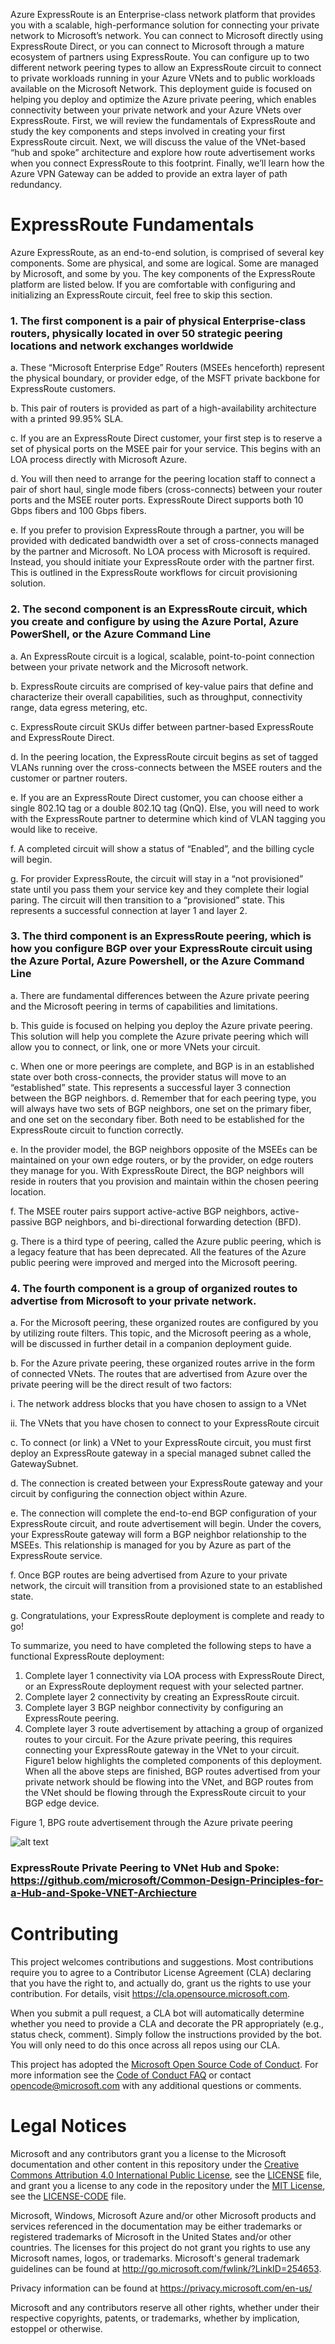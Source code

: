 
Azure ExpressRoute is an Enterprise-class network platform that provides you with a scalable, high-performance solution for connecting your private network to Microsoft’s network.  You can connect to Microsoft directly using ExpressRoute Direct, or you can connect to Microsoft through a mature ecosystem of partners using ExpressRoute.  You can configure up to two different network peering types to allow an ExpressRoute circuit to connect to private workloads running in your Azure VNets and to public workloads available on the Microsoft Network.
This deployment guide is focused on helping you deploy and optimize the Azure private peering, which enables connectivity between your private network and your Azure VNets over ExpressRoute.  First, we will review the fundamentals of ExpressRoute and study the key components and steps involved in creating your first ExpressRoute circuit.  Next, we will discuss the value of the VNet-based “hub and spoke” architecture and explore how route advertisement works when you connect ExpressRoute to this footprint.  Finally, we’ll learn how the Azure VPN Gateway can be added to provide an extra layer of path redundancy. 

# ExpressRoute Fundamentals

Azure ExpressRoute, as an end-to-end solution, is comprised of several key components. Some are physical, and some are logical. Some are managed by Microsoft, and some by you. The key components of the ExpressRoute platform are listed below. If you are comfortable with configuring and initializing an ExpressRoute circuit, feel free to skip this section.

### 1.	The first component is a pair of physical Enterprise-class routers, physically located in over 50 strategic peering locations and network exchanges worldwide 
a.	These “Microsoft Enterprise Edge” Routers (MSEEs henceforth) represent the physical boundary, or provider edge, of the MSFT private backbone for ExpressRoute customers. 

b.	This pair of routers is provided as part of a high-availability architecture with a printed 99.95% SLA.

c.	If you are an ExpressRoute Direct customer, your first step is to reserve a set of physical ports on the MSEE pair for your service. This begins with an LOA process directly with Microsoft Azure. 

d.	You will then need to arrange for the peering location staff to connect a pair of short haul, single mode fibers (cross-connects) between your router ports and the MSEE router ports. ExpressRoute Direct supports both 10 Gbps fibers and 100 Gbps fibers. 

e.	If you prefer to provision ExpressRoute through a partner, you will be provided with dedicated bandwidth over a set of cross-connects managed by the partner and Microsoft. No LOA process with Microsoft is required. Instead, you should initiate your ExpressRoute order with the partner first. This is outlined in the ExpressRoute workflows for circuit provisioning solution. 
 
### 2.	The second component is an ExpressRoute circuit, which you create and configure by using the Azure Portal, Azure PowerShell, or the Azure Command Line
a.	An ExpressRoute circuit is a logical, scalable, point-to-point connection between your private network and the Microsoft network.

b.	ExpressRoute circuits are comprised of key-value pairs that define and characterize their overall capabilities, such as throughput, connectivity range, data egress metering, etc. 

c.	ExpressRoute circuit SKUs differ between partner-based ExpressRoute and ExpressRoute Direct. 

d.	In the peering location, the ExpressRoute circuit begins as set of tagged VLANs running over the cross-connects between the MSEE routers and the customer or partner routers.

e.	If you are an ExpressRoute Direct customer, you can choose either a single 802.1Q tag or a double 802.1Q tag (QnQ).  Else, you will need to work with the ExpressRoute partner to determine which kind of VLAN tagging you would like to receive.

f.	A completed circuit will show a status of “Enabled”, and the billing cycle will begin. 

g.	For provider ExpressRoute, the circuit will stay in a “not provisioned” state until you pass them your service key and they complete their logial paring. The circuit will then transition to a “provisioned” state. This represents a successful connection at layer 1 and layer 2. 

### 3.	The third component is an ExpressRoute peering, which is how you configure BGP over your ExpressRoute circuit using the Azure Portal, Azure Powershell, or the Azure Command Line 
a.	There are fundamental differences between the Azure private peering and the Microsoft peering in terms of capabilities and limitations.

b.	This guide is focused on helping you deploy the Azure private peering. This solution will help you complete the Azure private peering which will allow you to connect, or link, one or more VNets your circuit.

c.	When one or more peerings are complete, and BGP is in an established state over both cross-connects, the provider status will move to an “established” state. This represents a successful layer 3 connection between the BGP neighbors.
d.	Remember that for each peering type, you will always have two sets of BGP neighbors, one set on the primary fiber, and one set on the secondary fiber.  Both need to be established for the ExpressRoute circuit to function correctly.

e.	In the provider model, the BGP neighbors opposite of the MSEEs can be maintained on your own edge routers, or by the provider, on edge routers they manage for you. With ExpressRoute Direct, the BGP neighbors will reside in routers that you provision and maintain within the chosen peering location. 

f.	The MSEE router pairs support active-active BGP neighbors, active-passive BGP neighbors, and bi-directional forwarding detection (BFD).

g.	There is a third type of peering, called the Azure public peering, which is a legacy feature that has been deprecated.  All the features of the Azure public peering were improved and merged into the Microsoft peering. 

### 4.	The fourth component is a group of organized routes to advertise from Microsoft to your private network. 
a.	For the Microsoft peering, these organized routes are configured by you by utilizing route filters.  This topic, and the Microsoft peering as a whole, will be discussed in further detail in a companion deployment guide. 

b.	For the Azure private peering, these organized routes arrive in the form of connected VNets.  The routes that are advertised from Azure over the private peering will be the direct result of two factors:

i.	The network address blocks that you have chosen to assign to a VNet

ii.	The VNets that you have chosen to connect to your ExpressRoute circuit

c.	To connect (or link) a VNet to your ExpressRoute circuit, you must first deploy an ExpressRoute gateway in a special managed subnet called the GatewaySubnet. 

d.	The connection is created between your ExpressRoute gateway and your circuit by configuring the connection object within Azure. 

e.	The connection will complete the end-to-end BGP configuration of your ExpressRoute circuit, and route advertisement will begin. Under the covers, your ExpressRoute gateway will form a BGP neighbor relationship to the MSEEs. This relationship is managed for you by Azure as part of the ExpressRoute service. 

f.	Once BGP routes are being advertised from Azure to your private network, the circuit will transition from a provisioned state to an established state.

g.	Congratulations, your ExpressRoute deployment is complete and ready to go!

To summarize, you need to have completed the following steps to have a functional ExpressRoute deployment: 

1.	Complete layer 1 connectivity via LOA process with ExpressRoute Direct, or an ExpressRoute deployment request with your selected partner.
2.	Complete layer 2 connectivity by creating an ExpressRoute circuit.
3.	Complete layer 3 BGP neighbor connectivity by configuring an ExpressRoute peering. 
4.	Complete layer 3 route advertisement by attaching a group of organized routes to your circuit. For the Azure private peering, this requires connecting your ExpressRoute gateway in the VNet to your circuit.
Figure1 below highlights the completed components of this deployment.  When all the above steps are finished, BGP routes advertised from your private network should be flowing into the VNet, and BGP routes from the VNet should be flowing through the ExpressRoute circuit to your BGP edge device. 

Figure 1, BPG route advertisement through the Azure private peering

![alt text](https://github.com/jgmitter/images/blob/master/ERBW.jpg)

### ExpressRoute Private Peering to VNet Hub and Spoke:     https://github.com/microsoft/Common-Design-Principles-for-a-Hub-and-Spoke-VNET-Archiecture







# Contributing

This project welcomes contributions and suggestions.  Most contributions require you to agree to a
Contributor License Agreement (CLA) declaring that you have the right to, and actually do, grant us
the rights to use your contribution. For details, visit https://cla.opensource.microsoft.com.

When you submit a pull request, a CLA bot will automatically determine whether you need to provide
a CLA and decorate the PR appropriately (e.g., status check, comment). Simply follow the instructions
provided by the bot. You will only need to do this once across all repos using our CLA.

This project has adopted the [Microsoft Open Source Code of Conduct](https://opensource.microsoft.com/codeofconduct/).
For more information see the [Code of Conduct FAQ](https://opensource.microsoft.com/codeofconduct/faq/) or
contact [opencode@microsoft.com](mailto:opencode@microsoft.com) with any additional questions or comments.

# Legal Notices

Microsoft and any contributors grant you a license to the Microsoft documentation and other content
in this repository under the [Creative Commons Attribution 4.0 International Public License](https://creativecommons.org/licenses/by/4.0/legalcode),
see the [LICENSE](LICENSE) file, and grant you a license to any code in the repository under the [MIT License](https://opensource.org/licenses/MIT), see the
[LICENSE-CODE](LICENSE-CODE) file.

Microsoft, Windows, Microsoft Azure and/or other Microsoft products and services referenced in the documentation
may be either trademarks or registered trademarks of Microsoft in the United States and/or other countries.
The licenses for this project do not grant you rights to use any Microsoft names, logos, or trademarks.
Microsoft's general trademark guidelines can be found at http://go.microsoft.com/fwlink/?LinkID=254653.

Privacy information can be found at https://privacy.microsoft.com/en-us/

Microsoft and any contributors reserve all other rights, whether under their respective copyrights, patents,
or trademarks, whether by implication, estoppel or otherwise.
